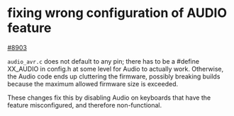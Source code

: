 # fixing wrong configuration of AUDIO feature

[#8903](https://github.com/qmk/qmk_firmware/pull/8903)

`audio_avr.c` does not default to any pin; there has to be a #define XX_AUDIO in config.h at some level for Audio to actually work. Otherwise, the Audio code ends up cluttering the firmware, possibly breaking builds because the maximum allowed firmware size is exceeded.

These changes fix this by disabling Audio on keyboards that have the feature misconfigured, and therefore non-functional.
